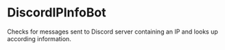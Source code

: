 # DiscordIPInfoBot
Checks for messages sent to Discord server containing an IP and looks up according information.
